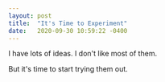 ```yaml
---
layout: post
title:  "It's Time to Experiment"
date:   2020-09-30 10:59:22 -0400
---
```


I have lots of ideas. I don't like most of them.

But it's time to start trying them out.

